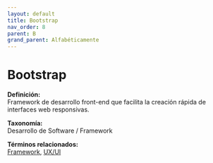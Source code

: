 ```yaml
---
layout: default
title: Bootstrap
nav_order: 8
parent: B
grand_parent: Alfabéticamente
---
```


# Bootstrap

**Definición:**  
Framework de desarrollo front-end que facilita la creación rápida de interfaces web responsivas.

**Taxonomía:**  
Desarrollo de Software / Framework

**Términos relacionados:**  
[Framework](https://maleniski.github.io/diccionario-angl-tec-mx/docs/alfabeticamente/F/framework.html), [UX/UI](https://maleniski.github.io/diccionario-angl-tec-mx/docs/alfabeticamente/U/uxui.html)
